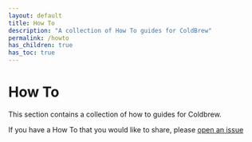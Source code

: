 ```yaml
---
layout: default
title: How To
description: "A collection of How To guides for ColdBrew"
permalink: /howto
has_children: true
has_toc: true
---
```

# How To

This section contains a collection of how to guides for Coldbrew.

If you have a How To that you would like to share, please [open an issue](https://github.com/go-coldbrew/docs.coldbrew.cloud/issues)

